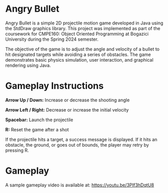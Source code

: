 # Angry Bullet
Angry Bullet is a simple 2D projectile motion game developed in Java using the StdDraw graphics library. This project was implemented as part of the coursework for CMPE160: Object Oriented Programming at Bogazici University during the Spring 2024 semester.

The objective of the game is to adjust the angle and velocity of a bullet to hit designated targets while avoiding a series of obstacles. The game demonstrates basic physics simulation, user interaction, and graphical rendering using Java.

# Gameplay Instructions
**Arrow Up / Down:** Increase or decrease the shooting angle

**Arrow Left / Right:** Decrease or increase the initial velocity

**Spacebar:** Launch the projectile

**R:** Reset the game after a shot

If the projectile hits a target, a success message is displayed. If it hits an obstacle, the ground, or goes out of bounds, the player may retry by pressing R.

# Gameplay
A sample gameplay video is available at: https://youtu.be/3PIf3hDqtU8

